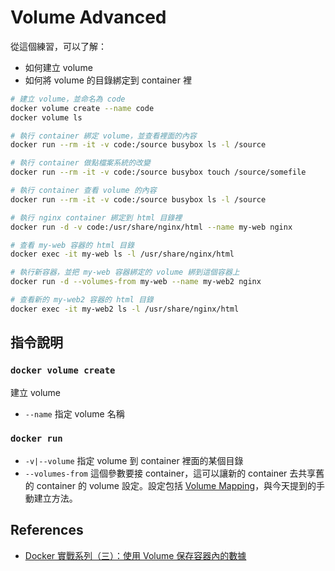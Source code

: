 # Volume Advanced

從這個練習，可以了解：

* 如何建立 volume
* 如何將 volume 的目錄綁定到 container 裡

```bash
# 建立 volume，並命名為 code
docker volume create --name code
docker volume ls

# 執行 container 綁定 volume，並查看裡面的內容
docker run --rm -it -v code:/source busybox ls -l /source

# 執行 container 做點檔案系統的改變
docker run --rm -it -v code:/source busybox touch /source/somefile

# 執行 container 查看 volume 的內容
docker run --rm -it -v code:/source busybox ls -l /source

# 執行 nginx container 綁定到 html 目錄裡
docker run -d -v code:/usr/share/nginx/html --name my-web nginx

# 查看 my-web 容器的 html 目錄
docker exec -it my-web ls -l /usr/share/nginx/html

# 執行新容器，並把 my-web 容器綁定的 volume 綁到這個容器上
docker run -d --volumes-from my-web --name my-web2 nginx

# 查看新的 my-web2 容器的 html 目錄
docker exec -it my-web2 ls -l /usr/share/nginx/html
```

## 指令說明

### `docker volume create`

建立 volume

* `--name` 指定 volume 名稱

### `docker run`

* `-v|--volume` 指定 volume 到 container 裡面的某個目錄 
* `--volumes-from` 這個參數要接 container，這可以讓新的 container 去共享舊的 container 的 volume 設定。設定包括 [Volume Mapping](exercises-05-volume-mapping.md)，與今天提到的手動建立方法。

## References

* [Docker 實戰系列（三）：使用 Volume 保存容器內的數據](https://larrylu.blog/using-volumn-to-persist-data-in-container-a3640cc92ce4)
